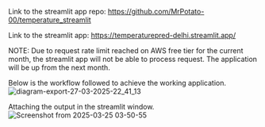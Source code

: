 Link to the streamlit app repo: https://github.com/MrPotato-00/temperature_streamlit


Link to the streamlit app: https://temperaturepred-delhi.streamlit.app/

NOTE: Due to request rate limit reached on AWS free tier for the current month, the streamlit app will not be able to process request. The application will be up from the next month.

Below is the workflow followed to achieve the working application.
![diagram-export-27-03-2025-22_41_13](https://github.com/user-attachments/assets/b80b9620-b2e6-4ddd-acd2-cfdd8a708cf2)


Attaching the output in the streamlit window.
![Screenshot from 2025-03-25 03-50-55](https://github.com/user-attachments/assets/8dd57a5e-1017-421e-873a-28e708ee6a49)
